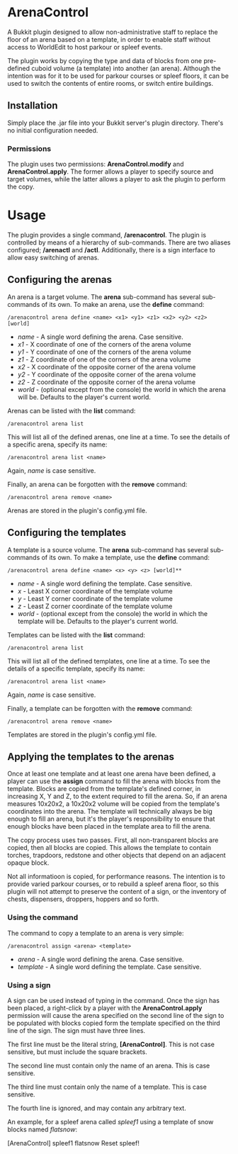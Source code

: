 # ArenaControl

A Bukkit plugin designed to allow non-administrative staff to replace the floor
of an arena based on a template, in order to enable staff without access to
WorldEdit to host parkour or spleef events.

The plugin works by copying the type and data of blocks from one pre-defined
cuboid volume (a template) into another (an arena). Although the intention was
for it to be used for parkour courses or spleef floors, it can be used to
switch the contents of entire rooms, or switch entire buildings.

## Installation

Simply place the .jar file into your Bukkit server's plugin directory. There's
no initial configuration needed.

### Permissions

The plugin uses two permissions: **ArenaControl.modify** and **ArenaControl.apply**.
The former allows a player to specify source and target volumes, while the
latter allows a player to ask the plugin to perform the copy.

# Usage

The plugin provides a single command, **/arenacontrol**. The plugin is
controlled by means of a hierarchy of sub-commands. There are two aliases
configured; **/arenactl** and **/actl**. Additionally, there is a sign interface
to allow easy switching of arenas.

## Configuring the arenas

An arena is a target volume. The **arena** sub-command has several sub-commands
of its own. To make an arena, use the **define** command:

    /arenacontrol arena define <name> <x1> <y1> <z1> <x2> <y2> <z2> [world]

- *name* - A single word defining the arena. Case sensitive.
- *x1* - X coordinate of one of the corners of the arena volume
- *y1* - Y coordinate of one of the corners of the arena volume
- *z1* - Z coordinate of one of the corners of the arena volume
- *x2* - X coordinate of the opposite corner of the arena volume
- *y2* - Y coordinate of the opposite corner of the arena volume
- *z2* - Z coordinate of the opposite corner of the arena volume
- *world* - (optional except from the console) the world in which the arena will be. Defaults to the player's current world.

Arenas can be listed with the **list** command:

    /arenacontrol arena list

This will list all of the defined arenas, one line at a time. To see the details of a specific arena, specify its name:

    /arenacontrol arena list <name>

Again, *name* is case sensitive.

Finally, an arena can be forgotten with the **remove** command:

    /arenacontrol arena remove <name>

Arenas are stored in the plugin's config.yml file.

## Configuring the templates

A template is a source volume. The **arena** sub-command has several sub-commands
of its own. To make a template, use the **define** command:

    /arenacontrol arena define <name> <x> <y> <z> [world]**

- *name* - A single word defining the template. Case sensitive.
- *x* - Least X corner coordinate of the template volume
- *y* - Least Y corner coordinate of the template volume
- *z* - Least Z corner coordinate of the template volume
- *world* - (optional except from the console) the world in which the template will be. Defaults to the player's current world.

Templates can be listed with the **list** command:

    /arenacontrol arena list

This will list all of the defined templates, one line at a time. To see the details of a specific template, specify its name:

    /arenacontrol arena list <name>

Again, *name* is case sensitive.

Finally, a template can be forgotten with the **remove** command:

    /arenacontrol arena remove <name>

Templates are stored in the plugin's config.yml file.

## Applying the templates to the arenas

Once at least one template and at least one arena have been defined, a player can
use the **assign** command to fill the arena with blocks from the template. Blocks
are copied from the template's defined corner, in increasing X, Y and Z, to the
extent required to fill the arena. So, if an arena measures 10x20x2, a 10x20x2
volume will be copied from the template's coordinates into the arena. The template
will technically always be big enough to fill an arena, but it's the player's
responsibility to ensure that enough blocks have been placed in the template area
to fill the arena.

The copy process uses two passes. First, all non-transparent blocks are copied,
then all blocks are copied. This allows the template to contain torches, trapdoors,
redstone and other objects that depend on an adjacent opaque block.

Not all informatioon is copied, for performance reasons. The intention is to provide
varied parkour courses, or to rebuild a spleef arena floor, so this plugin will
not attempt to preserve the content of a sign, or the inventory of chests, dispensers,
droppers, hoppers and so forth.

### Using the command

The command to copy a template to an arena is very simple:

    /arenacontrol assign <arena> <template>

- *arena* - A single word defining the arena. Case sensitive.
- *template* - A single word defining the template. Case sensitive.

### Using a sign

A sign can be used instead of typing in the command. Once the sign has been placed,
a right-click by a player with the **ArenaControl.apply** permission will cause
the arena specified on the second line of the sign to be populated with blocks
copied form the template specified on the third line of the sign. The sign must
have three lines.

The first line must be the literal string, **[ArenaControl]**. This is not case
sensitive, but must include the square brackets.

The second line must contain only the name of an arena. This is case sensitive.

The third line must contain only the name of a template. This is case sensitive.

The fourth line is ignored, and may contain any arbitrary text.

An example, for a spleef arena called *spleef1* using a template of snow blocks
named *flatsnow*:

[ArenaControl]
spleef1
flatsnow
Reset spleef!
